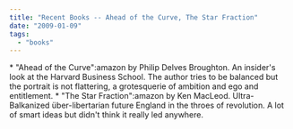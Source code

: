 ```yaml
---
title: "Recent Books -- Ahead of the Curve, The Star Fraction"
date: "2009-01-09"
tags: 
  - "books"
---
```


\* "Ahead of the Curve":amazon by Philip Delves Broughton. An insider's look at the Harvard Business School. The author tries to be balanced but the portrait is not flattering, a grotesquerie of ambition and ego and entitlement. \* "The Star Fraction":amazon by Ken MacLeod. Ultra-Balkanized über-libertarian future England in the throes of revolution. A lot of smart ideas but didn't think it really led anywhere.
